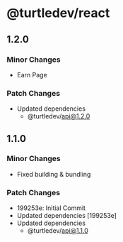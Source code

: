 # @turtledev/react

## 1.2.0

### Minor Changes

- Earn Page

### Patch Changes

- Updated dependencies
  - @turtledev/api@1.2.0

## 1.1.0

### Minor Changes

- Fixed building & bundling

### Patch Changes

- 199253e: Initial Commit
- Updated dependencies [199253e]
- Updated dependencies
  - @turtledev/api@1.1.0
